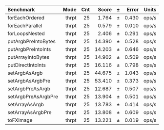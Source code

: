 Benchmark | Mode | Cnt | Score | ± | Error | Units
:---------|-----:|----:|------:|---|------:|-----:
forEachOrdered | thrpt | 25 | 1.764 | ± | 0.430 | ops/s
forEachParallel | thrpt | 25 | 0.579 | ± | 0.010 | ops/s
forLoopsNested | thrpt | 25 | 2.406 | ± | 0.291 | ops/s
putArgbPreIntoBytes | thrpt | 25 | 14.390 | ± | 0.528 | ops/s
putArgbPreIntoInts | thrpt | 25 | 14.203 | ± | 0.646 | ops/s
putArrayIntoBytes | thrpt | 25 | 14.902 | ± | 0.509 | ops/s
putDirectIntoInts | thrpt | 25 | 16.116 | ± | 0.798 | ops/s
setArgbAsArgb | thrpt | 25 | 44.675 | ± | 1.043 | ops/s
setArgbAsArgbPre | thrpt | 25 | 53.410 | ± | 0.373 | ops/s
setArgbPreAsArgb | thrpt | 25 | 12.687 | ± | 0.507 | ops/s
setArgbPreAsArgbPre | thrpt | 25 | 13.904 | ± | 0.501 | ops/s
setArrayAsArgb | thrpt | 25 | 13.783 | ± | 0.414 | ops/s
setArrayAsArgbPre | thrpt | 25 | 13.808 | ± | 0.609 | ops/s
toFXImage | thrpt | 25 | 13.221 | ± | 0.019 | ops/s
